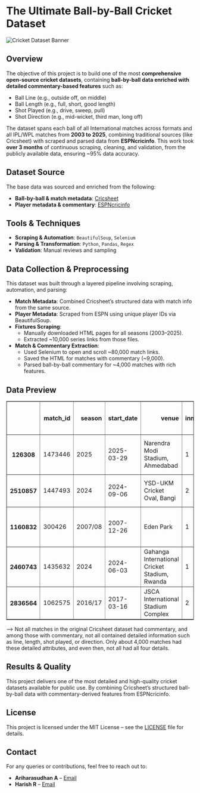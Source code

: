 # The Ultimate Ball-by-Ball Cricket Dataset

![Cricket Dataset Banner](https://img1.hscicdn.com/image/upload/f_auto,t_ds_w_1280,q_80/lsci/db/PICTURES/CMS/325900/325966.jpg)

## Overview

The objective of this project is to build one of the most **comprehensive open-source cricket datasets**, containing **ball-by-ball data enriched with detailed commentary-based features** such as:

- Ball Line (e.g., outside off, on middle)
- Ball Length (e.g., full, short, good length)
- Shot Played (e.g., drive, sweep, pull)
- Shot Direction (e.g., mid-wicket, third man, long off)

The dataset spans each ball of all International matches across formats and all IPL/WPL matches from **2003 to 2025**, combining traditional sources (like Cricsheet) with scraped and parsed data from **ESPNcricinfo**. This work took **over 3 months** of continuous scraping, cleaning, and validation, from the publicly available data, ensuring ~95% data accuracy.

## Dataset Source

The base data was sourced and enriched from the following:

- **Ball-by-ball & match metadata**: [Cricsheet](https://cricsheet.org/)  
- **Player metadata & commentary**: [ESPNcricinfo](https://www.espncricinfo.com/)

## Tools & Techniques

- **Scraping & Automation**: `BeautifulSoup`, `Selenium`  
- **Parsing & Transformation**: `Python`, `Pandas`, `Regex`  
- **Validation**: Manual reviews and sampling

## Data Collection & Preprocessing

This dataset was built through a layered pipeline involving scraping, automation, and parsing:

- **Match Metadata**: Combined Cricsheet’s structured data with match info from the same source.
- **Player Metadata**: Scraped from ESPN using unique player IDs via BeautifulSoup.
- **Fixtures Scraping**:
  - Manually downloaded HTML pages for all seasons (2003–2025).
  - Extracted ~10,000 series links from those files.
- **Match & Commentary Extraction**:
  - Used Selenium to open and scroll ~80,000 match links.
  - Saved the HTML for matches with commentary (~9,000).
  - Parsed ball-by-ball commentary for ~4,000 matches with rich features.

## Data Preview
<div>
<table border="1" class="dataframe">
  <thead>
    <tr style="text-align: right;">
      <th></th>
      <th>match_id</th>
      <th>season</th>
      <th>start_date</th>
      <th>venue</th>
      <th>innings</th>
      <th>ball</th>
      <th>batting_team</th>
      <th>bowling_team</th>
      <th>striker</th>
      <th>non_striker</th>
      <th>bowler</th>
      <th>ball_length</th>
      <th>ball_line</th>
      <th>shot_played</th>
      <th>shot_direction</th>
      <th>runs_off_bat</th>
      <th>extras</th>
      <th>wides</th>
      <th>noballs</th>
      <th>byes</th>
      <th>legbyes</th>
      <th>penalty</th>
      <th>wicket_type</th>
      <th>player_dismissed</th>
      <th>other_wicket_type</th>
      <th>other_player_dismissed</th>
      <th>wicket</th>
      <th>striker balls faced</th>
      <th>total striker runs</th>
      <th>player out runs</th>
      <th>player out balls faced</th>
      <th>gender</th>
      <th>event</th>
      <th>match_number</th>
      <th>toss_winner</th>
      <th>toss_decision</th>
      <th>player_of_match</th>
      <th>player_of_match.1</th>
      <th>winner</th>
      <th>winner_runs</th>
      <th>winner_wickets</th>
      <th>outcome</th>
      <th>format</th>
      <th>type</th>
      <th>full name_striker</th>
      <th>country_striker</th>
      <th>batting style_striker</th>
      <th>bowling style_striker</th>
      <th>playing role_striker</th>
      <th>major teams_striker</th>
      <th>image url_striker</th>
      <th>full name_bowler</th>
      <th>country_bowler</th>
      <th>batting style_bowler</th>
      <th>bowling style_bowler</th>
      <th>playing role_bowler</th>
      <th>major teams_bowler</th>
      <th>image url_bowler</th>
    </tr>
  </thead>
  <tbody>
    <tr>
      <th>126308</th>
      <td>1473446</td>
      <td>2025</td>
      <td>2025-03-29</td>
      <td>Narendra Modi Stadium, Ahmedabad</td>
      <td>1</td>
      <td>6.4</td>
      <td>Gujarat Titans</td>
      <td>Mumbai Indians</td>
      <td>B Sai Sudharsan</td>
      <td>Shubman Gill</td>
      <td>HH Pandya</td>
      <td>full</td>
      <td>outside off</td>
      <td>drive</td>
      <td>sweeper cover</td>
      <td>1</td>
      <td>0</td>
      <td>NaN</td>
      <td>NaN</td>
      <td>NaN</td>
      <td>NaN</td>
      <td>NaN</td>
      <td>NaN</td>
      <td>NaN</td>
      <td>NaN</td>
      <td>NaN</td>
      <td>0</td>
      <td>22.0</td>
      <td>34.0</td>
      <td>NaN</td>
      <td>NaN</td>
      <td>male</td>
      <td>Indian Premier League</td>
      <td>9.0</td>
      <td>Mumbai Indians</td>
      <td>field</td>
      <td>M Prasidh Krishna</td>
      <td>NaN</td>
      <td>Gujarat Titans</td>
      <td>36.0</td>
      <td>NaN</td>
      <td>NaN</td>
      <td>T20</td>
      <td>Fran(IPL)</td>
      <td>Bhardwaj Sai Sudharsan</td>
      <td>India</td>
      <td>Left hand Bat</td>
      <td>Legbreak</td>
      <td>Top order Batter</td>
      <td>India, Gujarat Titans, Chepauk Super Gillies, ...</td>
      <td>https://img1.hscicdn.com/image/upload/f_auto,t...</td>
      <td>Hardik Himanshu Pandya</td>
      <td>India</td>
      <td>Right hand Bat</td>
      <td>Right arm Medium fast</td>
      <td>Allrounder</td>
      <td>India, Mumbai Indians, Baroda, Gujarat Titans,...</td>
      <td>https://img1.hscicdn.com/image/upload/f_auto,t...</td>
    </tr>
    <tr>
      <th>2510857</th>
      <td>1447493</td>
      <td>2024</td>
      <td>2024-09-06</td>
      <td>YSD-UKM Cricket Oval, Bangi</td>
      <td>2</td>
      <td>8.1</td>
      <td>Singapore</td>
      <td>Kuwait</td>
      <td>WA Simpson</td>
      <td>AE Paraam</td>
      <td>Shiraz Khan</td>
      <td>NaN</td>
      <td>NaN</td>
      <td>NaN</td>
      <td>NaN</td>
      <td>0</td>
      <td>2</td>
      <td>NaN</td>
      <td>NaN</td>
      <td>NaN</td>
      <td>2.0</td>
      <td>NaN</td>
      <td>NaN</td>
      <td>NaN</td>
      <td>NaN</td>
      <td>NaN</td>
      <td>0</td>
      <td>13.0</td>
      <td>8.0</td>
      <td>NaN</td>
      <td>NaN</td>
      <td>male</td>
      <td>ICC Men's T20 World Cup Asia Qualifier A</td>
      <td>17.0</td>
      <td>Singapore</td>
      <td>field</td>
      <td>NaN</td>
      <td>NaN</td>
      <td>Singapore</td>
      <td>NaN</td>
      <td>5.0</td>
      <td>NaN</td>
      <td>T20</td>
      <td>Intl</td>
      <td>William Arlington Simpson</td>
      <td>Singapore</td>
      <td>Right hand Bat</td>
      <td>NaN</td>
      <td>NaN</td>
      <td>Singapore</td>
      <td>NaN</td>
      <td>Shiraz Khan Shereef</td>
      <td>Kuwait</td>
      <td>Right hand Bat</td>
      <td>Legbreak Googly</td>
      <td>Allrounder</td>
      <td>Kuwait</td>
      <td>https://img1.hscicdn.com/image/upload/f_auto,t...</td>
    </tr>
    <tr>
      <th>1160832</th>
      <td>300426</td>
      <td>2007/08</td>
      <td>2007-12-26</td>
      <td>Eden Park</td>
      <td>1</td>
      <td>25.6</td>
      <td>Bangladesh</td>
      <td>New Zealand</td>
      <td>Mohammad Ashraful</td>
      <td>Tamim Iqbal</td>
      <td>DL Vettori</td>
      <td>NaN</td>
      <td>outside off</td>
      <td>drive</td>
      <td>deep extra cover</td>
      <td>1</td>
      <td>0</td>
      <td>NaN</td>
      <td>NaN</td>
      <td>NaN</td>
      <td>NaN</td>
      <td>NaN</td>
      <td>NaN</td>
      <td>NaN</td>
      <td>NaN</td>
      <td>NaN</td>
      <td>0</td>
      <td>48.0</td>
      <td>57.0</td>
      <td>NaN</td>
      <td>NaN</td>
      <td>male</td>
      <td>Bangladesh in New Zealand ODI Series</td>
      <td>1.0</td>
      <td>New Zealand</td>
      <td>field</td>
      <td>JM How</td>
      <td>NaN</td>
      <td>New Zealand</td>
      <td>NaN</td>
      <td>6.0</td>
      <td>NaN</td>
      <td>ODI</td>
      <td>Intl</td>
      <td>Mohammad Ashraful</td>
      <td>Bangladesh</td>
      <td>Right hand Bat</td>
      <td>Right arm Offbreak, Legbreak</td>
      <td>Middle order Batter</td>
      <td>Bangladesh, Asia XI, Bangladesh A, Central Zon...</td>
      <td>https://img1.hscicdn.com/image/upload/f_auto,t...</td>
      <td>Daniel Luca Vettori</td>
      <td>New Zealand</td>
      <td>Left hand Bat</td>
      <td>Slow Left arm Orthodox</td>
      <td>Allrounder</td>
      <td>New Zealand, Delhi Daredevils, ICC World XI, J...</td>
      <td>https://img1.hscicdn.com/image/upload/f_auto,t...</td>
    </tr>
    <tr>
      <th>2460743</th>
      <td>1435632</td>
      <td>2024</td>
      <td>2024-06-03</td>
      <td>Gahanga International Cricket Stadium, Rwanda</td>
      <td>1</td>
      <td>9.6</td>
      <td>Botswana</td>
      <td>Nigeria</td>
      <td>L Mophakedi</td>
      <td>P Mapotsane</td>
      <td>L Piety</td>
      <td>NaN</td>
      <td>NaN</td>
      <td>NaN</td>
      <td>NaN</td>
      <td>4</td>
      <td>0</td>
      <td>NaN</td>
      <td>NaN</td>
      <td>NaN</td>
      <td>NaN</td>
      <td>NaN</td>
      <td>NaN</td>
      <td>NaN</td>
      <td>NaN</td>
      <td>NaN</td>
      <td>0</td>
      <td>31.0</td>
      <td>22.0</td>
      <td>NaN</td>
      <td>NaN</td>
      <td>female</td>
      <td>Kwibuka Women's Twenty20 Tournament</td>
      <td>15.0</td>
      <td>Botswana</td>
      <td>bat</td>
      <td>L Piety</td>
      <td>NaN</td>
      <td>Nigeria</td>
      <td>NaN</td>
      <td>9.0</td>
      <td>NaN</td>
      <td>T20</td>
      <td>Intl</td>
      <td>Laura Mophakedi</td>
      <td>Botswana</td>
      <td>Right hand Bat</td>
      <td>NaN</td>
      <td>NaN</td>
      <td>Botswana Women</td>
      <td>NaN</td>
      <td>Lucky Piety</td>
      <td>Nigeria</td>
      <td>Right hand Bat</td>
      <td>NaN</td>
      <td>NaN</td>
      <td>Nigeria Women, Nigeria Women Under-19s</td>
      <td>https://img1.hscicdn.com/image/upload/f_auto,t...</td>
    </tr>
    <tr>
      <th>2836564</th>
      <td>1062575</td>
      <td>2016/17</td>
      <td>2017-03-16</td>
      <td>JSCA International Stadium Complex</td>
      <td>2</td>
      <td>175.5</td>
      <td>India</td>
      <td>Australia</td>
      <td>WP Saha</td>
      <td>CA Pujara</td>
      <td>JR Hazlewood</td>
      <td>bouncer</td>
      <td>NaN</td>
      <td>ramp</td>
      <td>third man</td>
      <td>2</td>
      <td>0</td>
      <td>NaN</td>
      <td>NaN</td>
      <td>NaN</td>
      <td>NaN</td>
      <td>NaN</td>
      <td>NaN</td>
      <td>NaN</td>
      <td>NaN</td>
      <td>NaN</td>
      <td>0</td>
      <td>172.0</td>
      <td>78.0</td>
      <td>NaN</td>
      <td>NaN</td>
      <td>male</td>
      <td>Border-Gavaskar Trophy</td>
      <td>3.0</td>
      <td>Australia</td>
      <td>bat</td>
      <td>CA Pujara</td>
      <td>NaN</td>
      <td>NaN</td>
      <td>NaN</td>
      <td>NaN</td>
      <td>draw</td>
      <td>TEST</td>
      <td>Intl</td>
      <td>Wriddhiman Prasanta Saha</td>
      <td>India</td>
      <td>Right hand Bat</td>
      <td>NaN</td>
      <td>Wicketkeeper Batter</td>
      <td>India, Gujarat Titans, All India Electricity B...</td>
      <td>https://img1.hscicdn.com/image/upload/f_auto,t...</td>
      <td>Josh Reginald Hazlewood</td>
      <td>Australia</td>
      <td>Left hand Bat</td>
      <td>Right arm Fast medium</td>
      <td>Bowler</td>
      <td>Australia, AJ Finch's XI, Australia A, Austral...</td>
      <td>https://img1.hscicdn.com/image/upload/f_auto,t...</td>
    </tr>
  </tbody>
</table>
</div>

--> Not all matches in the original Cricsheet dataset had commentary, and among those with commentary, not all contained detailed information such as line, length, shot played, or direction. Only about 4,000 matches had these detailed attributes, and even then, not all had all four details.

## Results & Quality

This project delivers one of the most detailed and high-quality cricket datasets available for public use. By combining Cricsheet’s structured ball-by-ball data with commentary-derived features from ESPNcricinfo.

## License

This project is licensed under the MIT License – see the [LICENSE](LICENSE) file for details.

## Contact

For any queries or contributions, feel free to reach out to:
- **Ariharasudhan A** – [Email](mailto:ariadaikalam1234@gmail.com)  
- **Harish R** – [Email](mailto:harishsekar2004@gmail.com)

